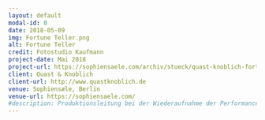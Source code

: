 ```yaml
---
layout: default
modal-id: 0
date: 2018-05-09
img: Fortune Teller.png
alt: Fortune Teller
credit: Fotostudio Kaufmann
project-date: Mai 2018
project-url: https://sophiensaele.com/archiv/stueck/quast-knoblich-fortune-teller
client: Quast & Knoblich
client-url: http://www.quastknoblich.de
venue: Sophiensæle, Berlin
venue-url: https://sophiensaele.com/
#description: Produktionsleitung bei der Wiederaufnahme der Performance "Fortune Teller" des Berliner Performanceduos <a href="http://www.quastknoblich.de">Quast & Knoblich</a> in den Sophiensälen / Berlin - Erstellung des Finanzplans, Betreuung des Budgets, Erstellen von Zeitplänen, Kommunikation mit Spielort und Beteiligten, Organisation und Betreuung der Proben und Aufführungen, sowie Abrechnung des Projekts.
---
```

